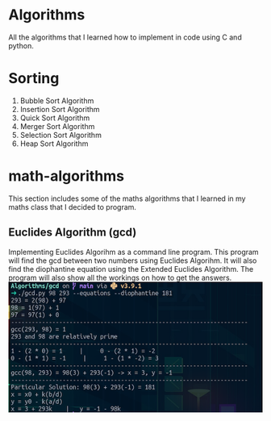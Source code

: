 # Algorithms
All the algorithms that I learned how to implement in code using C and python.

# Sorting
1. Bubble Sort Algorithm
2. Insertion Sort Algorithm
3. Quick Sort Algorithm 
4. Merger Sort Algorithm
5. Selection Sort Algorithm
6. Heap Sort Algorithm

# math-algorithms
This section includes some of the maths algorithms that I learned in my maths class that I decided to program.

## Euclides Algorithm (gcd)
Implementing Euclides Algorihm as a command line program. This program will find the gcd between two numbers using Euclides Algorihm. It will also find the diophantine equation using the Extended Euclides Algorithm. The program will also show all the workings on how to get the answers.
![alt text](https://github.com/NicolasAlvarez16/Algorithms/blob/main/images/Captura%20de%20pantalla%202021-02-07%20a%20las%2023.02.33.png)